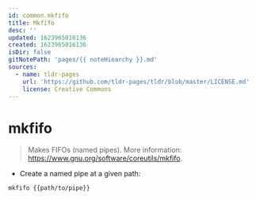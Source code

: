 ```yaml
---
id: common.mkfifo
title: Mkfifo
desc: ''
updated: 1623965016136
created: 1623965016136
isDir: false
gitNotePath: 'pages/{{ noteHiearchy }}.md'
sources:
  - name: tldr-pages
    url: 'https://github.com/tldr-pages/tldr/blob/master/LICENSE.md'
    license: Creative Commons
---
```

# mkfifo

> Makes FIFOs (named pipes).
> More information: <https://www.gnu.org/software/coreutils/mkfifo>.

- Create a named pipe at a given path:

`mkfifo {{path/to/pipe}}`

